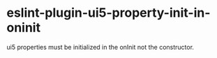 # eslint-plugin-ui5-property-init-in-oninit
ui5 properties must be initialized in the onInit not the constructor.
